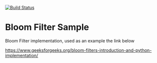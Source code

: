 [![Build Status](https://github.com/dialMForMonkey/bloom_filter_sample/actions/workflows/rust.yml/badge.svg)]()
# Bloom Filter Sample

Bloom Filter implementation, used as an example the link below

https://www.geeksforgeeks.org/bloom-filters-introduction-and-python-implementation/

